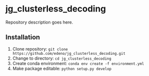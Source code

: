 # jg_clusterless_decoding
Repository description goes here.


## Installation
1. Clone repository:
   ```git clone https://github.com/edeno/jg_clusterless_decoding.git```
2. Change to directory:
   ```cd jg_clusterless_decoding```
3. Create conda environment:
```conda env create -f environment.yml```
4. Make package editable:
```python setup.py develop```
